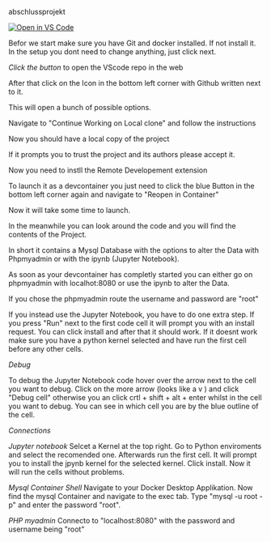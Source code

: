 abschlussprojekt

[![Open in VS Code](https://img.shields.io/badge/Open%20in-VS%20Code-blue?logo=visual-studio-code)](https://github.dev/BulliBrick/abschlussprojekt)

Befor we start make sure you have Git and docker installed. If not install it. In the setup you dont need to change anything, just click next.


*Click the button* to open the VScode repo in the web

After that click on the Icon in the bottom left corner with Github written next to it.

This will open a bunch of possible options.

Navigate to "Continue Working on Local clone" and follow the instructions

Now you should have a local copy of the project

If it prompts you to trust the project and its authors please accept it.

Now you need to instll the Remote Developement extension

To launch it as a devcontainer you just need to click the blue Button in the bottom left corner again and navigate to "Reopen in Container"

Now it will take some time to launch. 

In the meanwhile you can look around the code and you will find the contents of the Project.

In short it contains a Mysql Database with the options to alter the Data with Phpmyadmin or with the ipynb (Jupyter Notebook). 

As soon as your devcontainer has completly started you can either go on phpmyadmin with localhot:8080 or use the ipynb to alter the Data.

If you chose the phpmyadmin route the username and password are "root"

If you instead use the Jupyter Notebook, you have to do one extra step. 
If you press "Run" next to the first code cell it will prompt you with an install request. You can click install and after that it should work.
If it doesnt work make sure you have a python kernel selected and have run the first cell before any other cells. 

*Debug*

To debug the Jupyter Notebook code hover over the arrow next to the cell you want to debug. Click on the more arrow (looks like a v ) and click "Debug cell" otherwise you an click crtl + shift + alt + enter whilst in the cell you want to debug. You can see in which cell you are by the blue outline of the cell.

*Connections*

*Jupyter notebook*
Selcet a Kernel at the top right. Go to Python enviroments and select the recomended one. 
Afterwards run the first cell. It will prompt you to install the jpynb kernel for the selected kernel. Click install. 
Now it will run the cells without problems.

*Mysql Container Shell*
Navigate to your Docker Desktop Applikation. Now find the mysql Container and navigate to the exec tab. Type "mysql -u root -p" and enter the password "root".

*PHP myadmin*
Connecto to "localhost:8080" with the password and username being "root"

